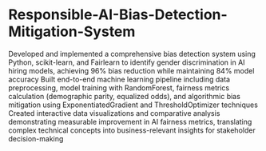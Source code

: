 # Responsible-AI-Bias-Detection-Mitigation-System
Developed and implemented a comprehensive bias detection system using Python, scikit-learn, and Fairlearn to identify gender discrimination in AI hiring models, achieving 96% bias reduction while maintaining 84% model accuracy
Built end-to-end machine learning pipeline including data preprocessing, model training with RandomForest, fairness metrics calculation (demographic parity, equalized odds), and algorithmic bias mitigation using ExponentiatedGradient and ThresholdOptimizer techniques
Created interactive data visualizations and comparative analysis demonstrating measurable improvement in AI fairness metrics, translating complex technical concepts into business-relevant insights for stakeholder decision-making
